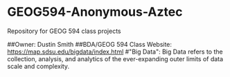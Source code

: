 # GEOG594-Anonymous-Aztec
Repository for GEOG 594 class projects

##Owner: Dustin Smith
##BDA/GEOG 594 Class Website: https://map.sdsu.edu/bigdata/index.html
#"Big Data": Big Data refers to the collection, analysis, and analytics of the ever-expanding outer limits of data scale and complexity. 
